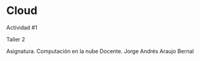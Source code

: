 # Cloud

Actividad #1

Taller 2

Asignatura. Computación en la nube
Docente. Jorge Andrés Araujo Bernal
